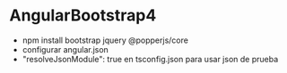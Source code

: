 # AngularBootstrap4

- npm install bootstrap jquery @popperjs/core
- configurar angular.json
- "resolveJsonModule": true en tsconfig.json para usar json de prueba
